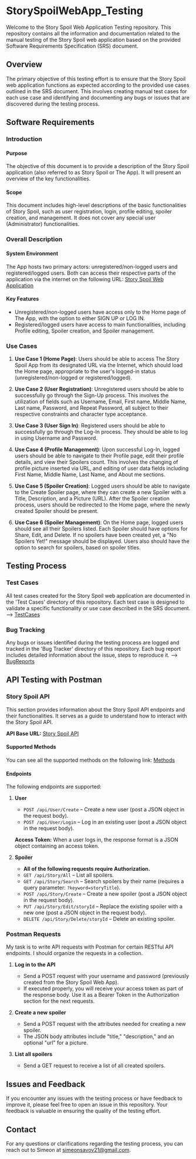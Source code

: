 # StorySpoilWebApp_Testing
Welcome to the Story Spoil Web Application Testing repository. This repository contains all the information and documentation related to the manual testing of the Story Spoil web application based on the provided Software Requirements Specification (SRS) document.

## Overview

The primary objective of this testing effort is to ensure that the Story Spoil web application functions as expected according to the provided use cases outlined in the SRS document. This involves creating manual test cases for each use case and identifying and documenting any bugs or issues that are discovered during the testing process.

## Software Requirements

### Introduction

#### Purpose

The objective of this document is to provide a description of the Story Spoil application (also referred to as Story Spoil or The App). It will present an overview of the key functionalities.

#### Scope

This document includes high-level descriptions of the basic functionalities of Story Spoil, such as user registration, login, profile editing, spoiler creation, and management. It does not cover any special user (Administrator) functionalities.

### Overall Description

#### System Environment

The App hosts two primary actors: unregistered/non-logged users and registered/logged users. Both can access their respective parts of the application via the internet on the following URL:
[Story Spoil Web Application](https://d24hkho2ozf732.cloudfront.net/)

#### Key Features

- Unregistered/non-logged users have access only to the Home page of The App, with the option to either SIGN UP or LOG IN.
- Registered/logged users have access to main functionalities, including Profile editing, Spoiler creation, and Spoiler management.

### Use Cases

1. **Use Case 1 (Home Page)**: Users should be able to access The Story Spoil App from its designated URL via the Internet, which should load the Home page, appropriate to the user's logged-in status (unregistered/non-logged or registered/logged).

2. **Use Case 2 (User Registration)**: Unregistered users should be able to successfully go through the Sign-Up process. This involves the utilization of fields such as Username, Email, First name, Middle Name, Last name, Password, and Repeat Password, all subject to their respective constraints and character type acceptance.

3. **Use Case 3 (User Sign In)**: Registered users should be able to successfully go through the Log-In process. They should be able to log in using Username and Password.

4. **Use Case 4 (Profile Management)**: Upon successful Log-In, logged users should be able to navigate to their Profile page, edit their profile details, and view their Spoilers count. This involves the changing of profile picture inserted via URL, and editing of user data fields including First Name, Middle Name, Last Name, and About me sections.

5. **Use Case 5 (Spoiler Creation)**: Logged users should be able to navigate to the Create Spoiler page, where they can create a new Spoiler with a Title, Description, and a Picture (URL). After the Spoiler creation process, users should be redirected to the Home page, where the newly created Spoiler should be present.

6. **Use Case 6 (Spoiler Management)**: On the Home page, logged users should see all their Spoilers listed. Each Spoiler should have options for Share, Edit, and Delete. If no spoilers have been created yet, a "No Spoilers Yet!" message should be displayed. Users also should have the option to search for spoilers, based on spoiler titles.

## Testing Process

### Test Cases

All test cases created for the Story Spoil web application are documented in the 'Test Cases' directory of this repository. Each test case is designed to validate a specific functionality or use case described in the SRS document. -->
[TestCases](https://github.com/SimeonSavov/StorySpoilWebApp_Testing/tree/c894fc9395dfcdaae49b4973c1d7016dc242f999/TestCases)

### Bug Tracking

Any bugs or issues identified during the testing process are logged and tracked in the 'Bug Tracker' directory of this repository. Each bug report includes detailed information about the issue, steps to reproduce it. -->
[BugReports](https://github.com/SimeonSavov/StorySpoilWebApp_Testing/tree/c894fc9395dfcdaae49b4973c1d7016dc242f999/BugReports)

## API Testing with Postman

### Story Spoil API

This section provides information about the Story Spoil API endpoints and their functionalities. It serves as a guide to understand how to interact with the Story Spoil API.

**API Base URL:** [Story Spoil API](https://d5wfqm7y6yb3q.cloudfront.net/)

#### Supported Methods

You can see all the supported methods on the following link: [Methods](https://d5wfqm7y6yb3q.cloudfront.net/)

#### Endpoints

The following endpoints are supported:

1. **User**
   - `POST /api/User/Create` – Create a new user (post a JSON object in the request body).
   - `POST /api/User/Login` – Log in an existing user (post a JSON object in the request body).

   **Access Token:** When a user logs in, the response format is a JSON object containing an access token.

2. **Spoiler**
   - **All of the following requests require Authorization.**
   - `GET /api/Story/All` – List all spoilers.
   - `GET /api/Story/Search` – Search spoilers by their name (requires a query parameter: `?keyword=storyTitle`).
   - `POST /api/Story/Create` – Create a new spoiler (post a JSON object in the request body).
   - `PUT /api/Story/Edit/storyId` – Replace the existing spoiler with a new one (post a JSON object in the request body).
   - `DELETE /api/Story/Delete/storyId` – Delete an existing spoiler.

### Postman Requests

My task is to write API requests with Postman for certain RESTful API endpoints. I should organize the requests in a collection.

1. **Log in to the API**
   - Send a POST request with your username and password (previously created from the Story Spoil Web App).
   - If executed properly, you will receive your access token as part of the response body. Use it as a Bearer Token in the Authorization section for the next requests.

2. **Create a new spoiler**
   - Send a POST request with the attributes needed for creating a new spoiler.
   - The JSON body attributes include "title," "description," and an optional "url" for a picture.

3. **List all spoilers**
   - Send a GET request to receive a list of all created spoilers.

## Issues and Feedback

If you encounter any issues with the testing process or have feedback to improve it, please feel free to open an issue in this repository. Your feedback is valuable in ensuring the quality of the testing effort.

## Contact

For any questions or clarifications regarding the testing process, you can reach out to Simeon at simeonsavov21@gmail.com.


